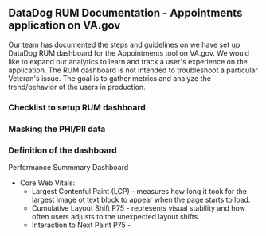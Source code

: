 ## DataDog RUM Documentation - Appointments application on VA.gov 

Our team has documented the steps and guidelines on we have set up DataDog RUM dashboard for the Appointments tool on VA.gov. We would like to expand our analytics to learn and track a user's experience on the application. The RUM dashboard is not intended to troubleshoot a particular Veteran's issue. The goal is to gather metrics and analyze the trend/behavior of the users in production. 

### Checklist to setup RUM dashboard

### Masking the PHI/PII data 

### Definition of the dashboard 

Performance Summmary Dashboard

- Core Web Vitals:
   - Largest Contenful Paint (LCP) - measures how long it took for the largest image ot text block to appear when the page starts to load.
   - Cumulative Layout Shift P75 - represents visual stability and how often users adjusts to the unexpected layout shifts.
   - Interaction to Next Paint P75 - 
